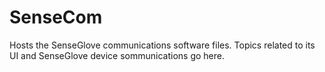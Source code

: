 # SenseCom
Hosts the SenseGlove communications software files. Topics related to its UI and SenseGlove device sommunications go here.

